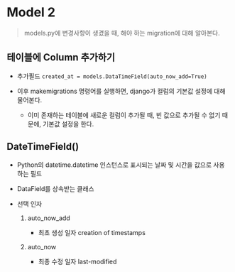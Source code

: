 # Model 2

> models.py에 변경사항이 생겼을 때, 해야 하는 migration에 대해 알아본다.

## 테이블에 Column 추가하기

- 추가필드 `created_at = models.DataTimeField(auto_now_add=True)`

- 이후 makemigrations 명령어를 실행하면, django가 컬럼의 기본값 설정에 대해 물어본다.

    - 이미 존재하는 테이블에 새로운 컬럼이 추가될 때, 빈 값으로 추가될 수 없기 때문에, 기본값 설정을 한다.

## DateTimeField()

- Python의 datetime.datetime 인스턴스로 표시되는 날짜 및 시간을 값으로 사용하는 필드

- DataField를 상속받는 클래스

- 선택 인자

    1. auto_now_add

        - 최초 생성 일자 creation of timestamps

    2. auto_now

        - 최종 수정 일자 last-modified
